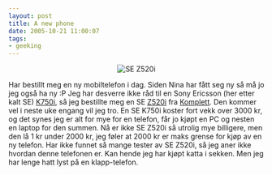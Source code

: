 ```yaml
---
layout: post
title: A new phone
date: 2005-10-21 11:00:07
tags: 
- geeking
---
```

<div align="center"><img src="http://stuff.sakarias.net//se_z520.jpg" alt="SE Z520i" /></div>

Har bestillt meg en ny mobiltelefon i dag. Siden Nina har fått seg ny så må jo jeg også ha ny :P Jeg har desverre ikke råd til en Sony Ericsson (her etter kalt SE) <a href="http://amobil.no/art.php?artikkelid=16475&side=1">K750i</a>, så jeg bestillte meg en SE <a href="http://amobil.no/art.php?artikkelid=16767">Z520i</a> fra <a href="http://www.komplett.no">Komplett</a>. Den kommer vel i neste uke engang vil jeg tro. En SE K750i koster fort vekk over 3000 kr, og det synes jeg er alt for mye for en telefon, får jo kjøpt en PC og nesten en laptop for den summen. Nå er ikke SE Z520i så utrolig mye billigere, men den lå 1 kr under 2000 kr, jeg føler at 2000 kr er maks grense for kjøp av en ny telefon. Har ikke funnet så mange tester av SE Z520i, så jeg aner ikke hvordan denne telefonen er. Kan hende jeg har kjøpt katta i sekken. Men jeg har lenge hatt lyst på en klapp-telefon.

